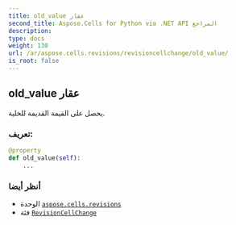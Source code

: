```yaml
---
title: old_value عقار
second_title: Aspose.Cells for Python via .NET API المراجع
description:
type: docs
weight: 130
url: /ar/aspose.cells.revisions/revisioncellchange/old_value/
is_root: false
---
```

##  old_value عقار

يحصل على القيمة القديمة للخلية.
###  تعريف:
```python
@property
def old_value(self):
    ...
```

###  أنظر أيضا
* الوحدة [`aspose.cells.revisions`](../../)
* فئة [`RevisionCellChange`](/cells/python-net/ar/aspose.cells.revisions/revisioncellchange)
